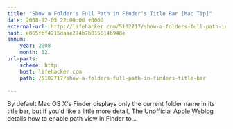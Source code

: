```yaml
---
title: "Show a Folder's Full Path in Finder's Title Bar [Mac Tip]"
date: 2008-12-05 22:00:00 +0000
external-url: http://lifehacker.com/5102717/show-a-folders-full-path-in-finders-title-bar
hash: e065fbf4215daae274b7b815614b948e
annum:
    year: 2008
    month: 12
url-parts:
    scheme: http
    host: lifehacker.com
    path: /5102717/show-a-folders-full-path-in-finders-title-bar

---
```


By default Mac OS X's Finder displays only the current folder name in its title bar, but if you'd like a little more detail, The Unofficial Apple Weblog details how to enable path view in Finder to...

